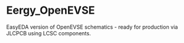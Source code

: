 # Eergy_OpenEVSE
EasyEDA version of OpenEVSE schematics - ready for production via JLCPCB using LCSC components.
